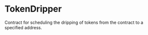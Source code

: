 # TokenDripper
Contract for scheduling the dripping of tokens from the contract to a specified address.
